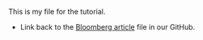 This is my file for the tutorial.

* Link back to the [Bloomberg article](https://github.com/ReEntry/DesignPhase/blob/master/MediaCoverage/Bloomberg-Article.md) file in our GitHub.  

